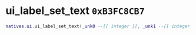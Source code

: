 # ui_label_set_text `0xB3FC8CB7`

```lua
natives.ui.ui_label_set_text(_unk0 --[[ integer ]], _unk1 --[[ integer ]])
```